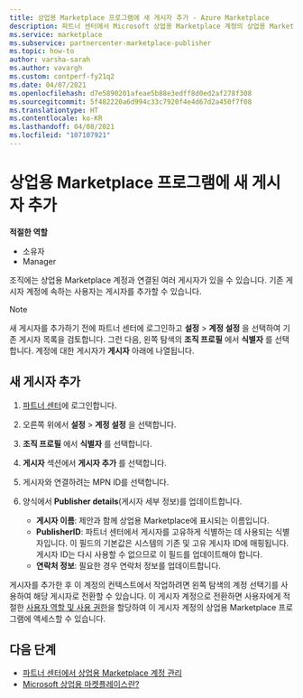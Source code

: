 ```yaml
---
title: 상업용 Marketplace 프로그램에 새 게시자 추가 - Azure Marketplace
description: 파트너 센터에서 Microsoft 상업용 Marketplace 계정의 상업용 Marketplace 프로그램에 새 게시자를 추가하는 방법입니다.
ms.service: marketplace
ms.subservice: partnercenter-marketplace-publisher
ms.topic: how-to
author: varsha-sarah
ms.author: vavargh
ms.custom: contperf-fy21q2
ms.date: 04/07/2021
ms.openlocfilehash: d7e5890201afeae5b88e3edff8d0ed2af278f308
ms.sourcegitcommit: 5f482220a6d994c33c7920f4e4d67d2a450f7f08
ms.translationtype: HT
ms.contentlocale: ko-KR
ms.lasthandoff: 04/08/2021
ms.locfileid: "107107921"
---
```

# <a name="add-new-publishers-to-the-commercial-marketplace-program"></a>상업용 Marketplace 프로그램에 새 게시자 추가

**적절한 역할**

- 소유자
- Manager

조직에는 상업용 Marketplace 계정과 연결된 여러 게시자가 있을 수 있습니다. 기존 게시자 계정에 속하는 사용자는 게시자를 추가할 수 있습니다.

>[!NOTE]
>새 게시자를 추가하기 전에 파트너 센터에 로그인하고 **설정** > **계정 설정** 을 선택하여 기존 게시자 목록을 검토합니다. 그런 다음, 왼쪽 탐색의 **조직 프로필** 에서 **식별자** 를 선택합니다. 계정에 대한 게시자가 **게시자** 아래에 나열됩니다.

## <a name="add-new-publishers"></a>새 게시자 추가

1. [파트너 센터](https://partner.microsoft.com/dashboard/home)에 로그인합니다.
1. 오른쪽 위에서 **설정** > **계정 설정** 을 선택합니다.
1. **조직 프로필** 에서 **식별자** 를 선택합니다.
1. **게시자** 섹션에서 **게시자 추가** 를 선택합니다.
1. 게시자와 연결하려는 MPN ID를 선택합니다.
1. 양식에서 **Publisher details**(게시자 세부 정보)를 업데이트합니다.

   - **게시자 이름**: 제안과 함께 상업용 Marketplace에 표시되는 이름입니다.  
   - **PublisherID**: 파트너 센터에서 게시자를 고유하게 식별하는 데 사용되는 식별자입니다. 이 필드의 기본값은 시스템의 기존 및 고유 게시자 ID에 매핑됩니다. 게시자 ID는 다시 사용할 수 없으므로 이 필드를 업데이트해야 합니다.  
   - **연락처 정보**: 필요한 경우 연락처 정보를 업데이트합니다.

게시자를 추가한 후 이 계정의 컨텍스트에서 작업하려면 왼쪽 탐색의 계정 선택기를 사용하여 해당 게시자로 전환할 수 있습니다. 이 게시자 계정으로 전환하면 사용자에게 적절한 [사용자 역할 및 사용 권한](user-roles.md)을 할당하여 이 게시자 계정의 상업용 Marketplace 프로그램에 액세스할 수 있습니다.

## <a name="next-steps"></a>다음 단계

- [파트너 센터에서 상업용 Marketplace 계정 관리](manage-account.md)
- [Microsoft 상업용 마켓플레이스란?](overview.md)
